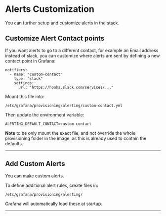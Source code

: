# Alerts Customization

You can further setup and customize alerts in the stack.

## Customize Alert Contact points
If you want alerts to go to a different contact, for example an Email address instead of slack, you can customize where alerts are sent by defining a new contact point in Grafana:

```
notifiers:
  - name: "custom-contact"
    type: "slack"
    settings:
      url: "https://hooks.slack.com/services/..."
```

Mount this file into:

```
/etc/grafana/provisioning/alerting/custom-contact.yml
```

Then update the environment variable:

```
ALERTING_DEFAULT_CONTACT=custom-contact
```

**Note** to be only mount the exact file, and not override the whole provisioning folder in the image, as this is already used to contain the defaults. 

---

## Add Custom Alerts
You can make custom alerts.

To define additional alert rules, create files in:

```
/etc/grafana/provisioning/alerting/
```

Grafana will automatically load these at startup.

---

